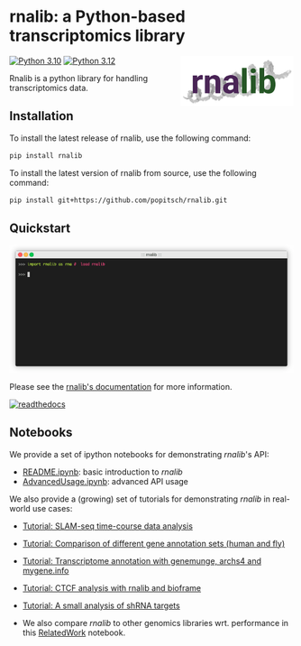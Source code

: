 # rnalib: a Python-based transcriptomics library
[<img alt="rnalib" src="docs/_static/rnalib_logo.png" align="right" width="200"/>](https://rnalib.readthedocs.io/en/latest/)

[![Python 3.10](https://img.shields.io/badge/python-3.10-blue.svg)](https://www.python.org/downloads/)
[![Python 3.12](https://img.shields.io/badge/python-3.10-blue.svg)](https://www.python.org/downloads/)

Rnalib is a python library for handling transcriptomics data.

## Installation

To install the latest release of rnalib, use the following command:

```bash
pip install rnalib
```

To install the latest version of rnalib from source, use the following command:

```bash
pip install git+https://github.com/popitsch/rnalib.git
```

## Quickstart
![API demo](docs/_static/screencasts/introduction.gif)

Please see the [rnalib's documentation](https://rnalib.readthedocs.io/en/latest/) for more information.

[<img alt="readthedocs" src="https://about.readthedocs.com/theme/img/logo-wordmark-dark.svg" width="300"/>](https://rnalib.readthedocs.io/en/latest/)

## Notebooks

We provide a set of ipython notebooks for demonstrating *rnalib*'s API:
* [README.ipynb](notebooks/README.ipynb): basic introduction to *rnalib*
* [AdvancedUsage.ipynb](notebooks/AdvancedUsage.ipynb): advanced API usage

We also provide a (growing) set of tutorials for demonstrating *rnalib* in real-world use cases:
* [Tutorial: SLAM-seq time-course data analysis](notebooks/Tutorial_SLAM-seq.ipynb)
* [Tutorial: Comparison of different gene annotation sets (human and fly)](notebooks/Tutorial_compare_annotation_sets.ipynb)
* [Tutorial: Transcriptome annotation with genemunge, archs4 and mygene.info](notebooks/Tutorial_transcriptome_annotation.ipynb)
* [Tutorial: CTCF analysis with rnalib and bioframe](notebooks/Tutorial_CTCF_analysis.ipynb)
* [Tutorial: A small analysis of shRNA targets](notebooks/Tutorial_shRNA_analysis.ipynb)

* We also compare *rnalib* to other genomics libraries wrt. performance in this [RelatedWork](notebooks/RelatedWork_performance.ipynb) notebook.
